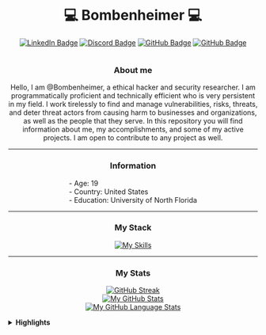 <div align="center">

  # <div style="text-align: center;">💻 **Bombenheimer** 💻</div>

  [![LinkedIn Badge](https://img.shields.io/badge/LinkedIn-blue?style=for-the-badge&logo=linkedin&logoColor=white)](https://www.linkedin.com/in/bruce-smith-4a4941296/)
  [![Discord Badge](https://img.shields.io/badge/Discord-purple?style=for-the-badge&logo=discord&logoColor=white)](https://discord.com/channels/@arrgs8)
  [![GitHub Badge](https://img.shields.io/badge/GitHub-grey?style=for-the-badge&logo=github&logoColor=white)](https://github.com/Bombenheimer/)
  [![GitHub Badge](https://img.shields.io/badge/Spotify-green?style=for-the-badge&logo=spotify&logoColor=white)](https://open.spotify.com/user/31i7hr5eqfinn6ricygtgsywuthu?si=c36f7c5ad5d34407)
  
  <img src="https://komarev.com/ghpvc/?username=bombenheimer&style=flat-square&color=blue" alt=""/>

  ### About me
  Hello, I am @Bombenheimer, a ethical hacker and security researcher. I am programmatically proficient and technically efficient who is very persistent in my field. I work tirelessly to find and manage vulnerabilities, risks, threats, and deter threat actors from causing harm to businesses and organizations, as well as the people that they serve. In this repository you will find information about me, my accomplishments, and some of my active projects. I am open to contribute to any project as well.

  ***

  ### Information
  
  <div style="text-align: left; display: inline-block;">
    - Age: 19
    </br>
    - Country: United States
    </br>
    - Education: University of North Florida
  </div>

  ***

  ### My Stack
  [![My Skills](https://skillicons.dev/icons?i=python,c,bash,kali,mint,ubuntu,vim,neovim,stackoverflow&theme=dark&perline=3)](https://skillicons.dev)

  ***

  ### My Stats
  [![GitHub Streak](http://github-readme-streak-stats.herokuapp.com?user=bombenheimer&theme=dark&background=000000)](https://git.io/streak-stats)
  <br/>
  [![My GitHub Stats](https://github-readme-stats.vercel.app/api/?username=bombenheimer&count_private=true&theme=tokyonight&showicons=true)]()
  <br/>
  [![My GitHub Language Stats](https://github-readme-stats.vercel.app/api/top-langs/?username=bombenheimer&langs_count=5&theme=tokyonight)]()

</div>

<details>
<summary> <strong>Highlights</strong> </summary>
  <ul>
    <li>Projects:</li>
    <ul>
        <li><strong><a href="https://github.com/Bombenheimer/Aliencrypt">Aliencrypt</a></strong></li>
        <li><strong><a href="https://github.com/Bombenheimer/passgen">passgen</a></strong></li>
      </ul>
    <li>Participated in the 2023 NCAE Cybergames CTF and finished in <strong><a href="https://github.com/Bombenheimer/Bombenheimer/blob/main/Outside%20Experience/Competitions/NCAE-Cybergames-Final.jpg">2nd Place</a></strong></li>
  </ul>
</details>
